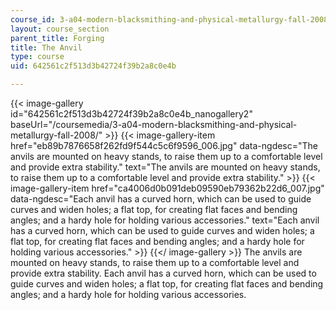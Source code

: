 ```yaml
---
course_id: 3-a04-modern-blacksmithing-and-physical-metallurgy-fall-2008
layout: course_section
parent_title: Forging
title: The Anvil
type: course
uid: 642561c2f513d3b42724f39b2a8c0e4b

---
```


{{< image-gallery id="642561c2f513d3b42724f39b2a8c0e4b_nanogallery2" baseUrl="/coursemedia/3-a04-modern-blacksmithing-and-physical-metallurgy-fall-2008/" >}}
{{< image-gallery-item href="eb89b7876658f262fd9f544c5c6f9596_006.jpg" data-ngdesc="The anvils are mounted on heavy stands, to raise them up to a comfortable level and provide extra stability." text="The anvils are mounted on heavy stands, to raise them up to a comfortable level and provide extra stability." >}}
{{< image-gallery-item href="ca4006d0b091deb09590eb79362b22d6_007.jpg" data-ngdesc="Each anvil has a curved horn, which can be used to guide curves and widen holes; a flat top, for creating flat faces and bending angles; and a hardy hole for holding various accessories." text="Each anvil has a curved horn, which can be used to guide curves and widen holes; a flat top, for creating flat faces and bending angles; and a hardy hole for holding various accessories." >}}
{{</ image-gallery >}}
The anvils are mounted on heavy stands, to raise them up to a comfortable level and provide extra stability. Each anvil has a curved horn, which can be used to guide curves and widen holes; a flat top, for creating flat faces and bending angles; and a hardy hole for holding various accessories.